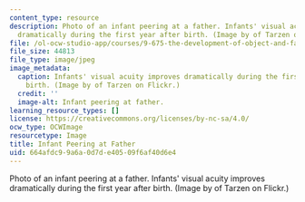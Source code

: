 ```yaml
---
content_type: resource
description: Photo of an infant peering at a father. Infants' visual acuity improves
  dramatically during the first year after birth. (Image by of Tarzen on Flickr.)
file: /ol-ocw-studio-app/courses/9-675-the-development-of-object-and-face-recognition-spring-2006/664afdc99a6a0d7de40509f6af40d6e4_9-675s06.jpg
file_size: 44813
file_type: image/jpeg
image_metadata:
  caption: Infants' visual acuity improves dramatically during the first year after
    birth. (Image by of Tarzen on Flickr.)
  credit: ''
  image-alt: Infant peering at father.
learning_resource_types: []
license: https://creativecommons.org/licenses/by-nc-sa/4.0/
ocw_type: OCWImage
resourcetype: Image
title: Infant Peering at Father
uid: 664afdc9-9a6a-0d7d-e405-09f6af40d6e4
---
```

Photo of an infant peering at a father. Infants' visual acuity improves dramatically during the first year after birth. (Image by of Tarzen on Flickr.)